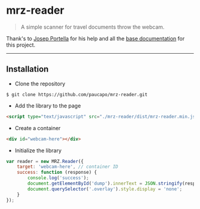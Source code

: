 # mrz-reader

> A simple scanner for travel documents throw the webcam.

Thank's to [Josep Portella](https://josep-portella.com/) for his help and all the [base documentation](https://josep-portella.com/en/writings/how-does-magia-dni-work/) for this project.

---

## Installation

* Clone the repository

```console
$ git clone https://github.com/paucapo/mrz-reader.git
```

* Add the library to the page

```html
<script type="text/javascript" src="./mrz-reader/dist/mrz-reader.min.js"></script>
```

* Create a container

```html
<div id="webcam-here"></div>
```

* Initialize the library

```javascript
var reader = new MRZ.Reader({
    target: 'webcam-here', // container ID
    success: function (response) {
        console.log('success');
        document.getElementById('dump').innerText = JSON.stringify(response, null, 2);
        document.querySelector('.overlay').style.display = 'none';
    }
});
```